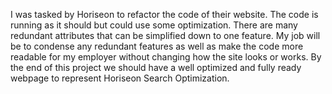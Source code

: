 I was tasked by Horiseon to refactor the code of their website. The code is running as it should but could use some optimization. There are many redundant attributes that can be
simplified down to one feature. My job will be to condense any redundant features as well as make the code more readable for my employer without changing how the site looks or 
works. By the end of this project we should have a well optimized and fully ready webpage to represent Horiseon Search Optimization.
